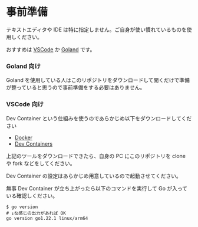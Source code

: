 # 事前準備
テキストエディタや IDE は特に指定しません。ご自身が使い慣れているものを使用しください。

おすすめは [VSCode](https://azure.microsoft.com/ja-jp/products/visual-studio-code) か [Goland](https://www.jetbrains.com/ja-jp/go/) です。


### Goland 向け
Goland を使用している人はこのリポジトリをダウンロードして開くだけで準備が整っていると思うので事前準備をする必要はありません。


### VSCode 向け
Dev Container という仕組みを使うのであらかじめ以下をダウンロードしてください
- [Docker](https://docs.docker.com/get-docker/)
- [Dev Containers](https://marketplace.visualstudio.com/items?itemName=ms-vscode-remote.remote-containers)

上記のツールをダウンロードできたら、自身の PC にこのリポジトリを clone や fork などをしてください。

Dev Container の設定はあらかじめ用意しているので起動させてください。

無事 Dev Container が立ち上がったら以下のコマンドを実行して Go が入っている確認しください。

```shell
$ go version
# ↓な感じの出力があれば OK
go version go1.22.1 linux/arm64
```